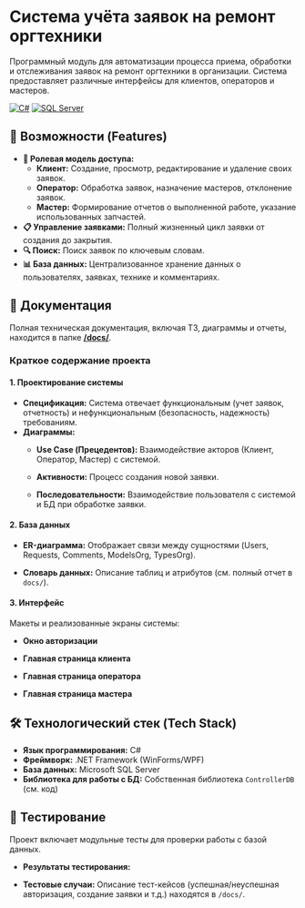 # Система учёта заявок на ремонт оргтехники

Программный модуль для автоматизации процесса приема, обработки и отслеживания заявок на ремонт оргтехники в организации. Система предоставляет различные интерфейсы для клиентов, операторов и мастеров.

[![C#](https://img.shields.io/badge/C%23-.NET%20Framework-blue?logo=c-sharp)](https://dotnet.microsoft.com/)
[![SQL Server](https://img.shields.io/badge/Database-Microsoft%20SQL%20Server-red?logo=microsoft-sql-server)](https://www.microsoft.com/sql-server)


## 🚀 Возможности (Features)

*   **🔐 Ролевая модель доступа:**
    *   **Клиент:** Создание, просмотр, редактирование и удаление своих заявок.
    *   **Оператор:** Обработка заявок, назначение мастеров, отклонение заявок.
    *   **Мастер:** Формирование отчетов о выполненной работе, указание использованных запчастей.
*   **📋 Управление заявками:** Полный жизненный цикл заявки от создания до закрытия.
*   **🔍 Поиск:** Поиск заявок по ключевым словам.
*   **📊 База данных:** Централизованное хранение данных о пользователях, заявках, технике и комментариях.

## 📖 Документация

Полная техническая документация, включая ТЗ, диаграммы и отчеты, находится в папке [**/docs/**](/docs/).

### Краткое содержание проекта

#### 1. Проектирование системы

*   **Спецификация:** Система отвечает функциональным (учет заявок, отчетность) и нефункциональным (безопасность, надежность) требованиям.
*   **Диаграммы:**
    *   **Use Case (Прецедентов):** Взаимодействие акторов (Клиент, Оператор, Мастер) с системой.
    

    *   **Активности:** Процесс создания новой заявки.
    

    *   **Последовательности:** Взаимодействие пользователя с системой и БД при обработке заявки.
    

#### 2. База данных

*   **ER-диаграмма:** Отображает связи между сущностями (Users, Requests, Comments, ModelsOrg, TypesOrg).
    

*   **Словарь данных:** Описание таблиц и атрибутов (см. полный отчет в `docs/`).

#### 3. Интерфейс

Макеты и реализованные экраны системы:
*   **Окно авторизации**
    

*   **Главная страница клиента**
    

*   **Главная страница оператора**
    

*   **Главная страница мастера**
    

## 🛠️ Технологический стек (Tech Stack)

*   **Язык программирования:** C#
*   **Фреймворк:** .NET Framework (WinForms/WPF)
*   **База данных:** Microsoft SQL Server
*   **Библиотека для работы с БД:** Собственная библиотека `ControllerDB` (см. код)

## 🤝 Тестирование

Проект включает модульные тесты для проверки работы с базой данных.
*   **Результаты тестирования:**
    

*   **Тестовые случаи:** Описание тест-кейсов (успешная/неуспешная авторизация, создание заявки и т.д.) находятся в `/docs/`.
